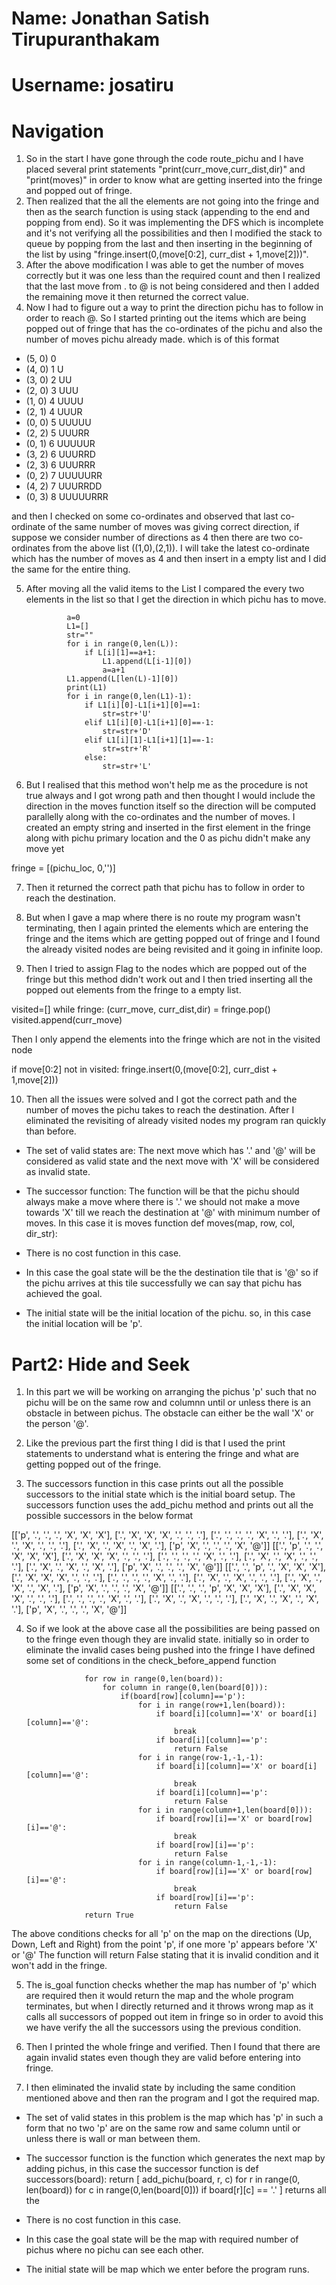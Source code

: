 # Name: Jonathan Satish Tirupuranthakam
# Username: josatiru 

# Navigation

1. So in the start I have gone through the code route_pichu and I have placed several print statements "print(curr_move,curr_dist,dir)" and "print(moves)" in order to know what are getting inserted into the fringe and popped out of fringe.
2. Then realized that the all the elements are not going into the fringe and then as the search function is using stack (appending to the end and popping from end). So it was implementing the DFS which is incomplete and it's not verifying all the possibilities and then I modified the stack to queue by popping from the last and then inserting in the beginning of the list by using "fringe.insert(0,(move[0:2], curr_dist + 1,move[2]))".
3. After the above modification I was able to get the number of moves correctly but it was one less than the required count and then I realized that the last move from . to @ is not being considered and then I added the remaining move it then returned the correct value.
4. Now I had to figure out a way to print the direction pichu has to follow in order to reach @. So I started printing out the items which are being popped out of fringe that has the co-ordinates of the pichu and also the number of moves pichu already made. which is of this format
- (5, 0) 0
- (4, 0) 1 U
- (3, 0) 2 UU
- (2, 0) 3 UUU
- (1, 0) 4 UUUU
- (2, 1) 4 UUUR
- (0, 0) 5 UUUUU
- (2, 2) 5 UUURR
- (0, 1) 6 UUUUUR
- (3, 2) 6 UUURRD
- (2, 3) 6 UUURRR
- (0, 2) 7 UUUUURR
- (4, 2) 7 UUURRDD
- (0, 3) 8 UUUUURRR

and then I checked on some co-ordinates and observed that last co-ordinate of the same number of moves was giving correct direction, if suppose we consider number of directions as 4 then there are two co-ordinates from the above list ((1,0),(2,1)). I will take the latest co-ordinate which has the number of moves as 4 and then insert in a empty list and I did the same for the entire thing.

5. After moving all the valid items to the List I compared the every two elements in the list so that I get the direction in which pichu has to move.

                a=0
                L1=[]
                str=""
                for i in range(0,len(L)):
                    if L[i][1]==a+1:
                        L1.append(L[i-1][0])
                        a=a+1
                L1.append(L[len(L)-1][0])
                print(L1)
                for i in range(0,len(L1)-1):
                    if L1[i][0]-L1[i+1][0]==1:
                        str=str+'U'
                    elif L1[i][0]-L1[i+1][0]==-1:
                        str=str+'D'
                    elif L1[i][1]-L1[i+1][1]==-1:
                        str=str+'R'
                    else:
                        str=str+'L'

6. But I realised that this method won't help me as the procedure is not true always and I got wrong path and then thought I would include the direction in the moves function itself so the direction will be computed parallelly along with the co-ordinates and the number of moves. I created an empty string and inserted in the first element in the fringe along with pichu primary location and the 0 as pichu didn't make any move yet

fringe = [(pichu_loc, 0,'')]

7. Then it returned the correct path that pichu has to follow in order to reach the destination.

8. But when I gave a map where there is no route my program wasn't terminating, then I again printed the elements which are entering the fringe and the items which are getting popped out of fringe and I found the already visited nodes are being revisited and it going in infinite loop.

9. Then I tried to assign Flag to the nodes which are popped out of the fringe but this method didn't work out and I then tried inserting all the popped out elements from the fringe to a empty list.

visited=[]
    while fringe:
        (curr_move, curr_dist,dir) = fringe.pop()
        visited.append(curr_move)

Then I only append the elements into the fringe which are not in the visited node

if move[0:2] not in visited:
    fringe.insert(0,(move[0:2], curr_dist + 1,move[2]))

10. Then all the issues were solved and I got the correct path and the number of moves the pichu takes to reach the destination. After I eliminated the revisiting of already visited nodes my program ran quickly than before.


* The set of valid states are: The next move which has '.' and '@' will be considered as valid state and the next move with 'X' will be considered as invalid state.

* The successor function: The function will be that the pichu should always make a move where there is '.' we should not make a move towards 'X' till we reach the destination at '@' with minimum number of moves. In this case it is moves function
def moves(map, row, col, dir_str):

* There is no cost function in this case.

* In this case the goal state will be the the destination tile that is '@' so if the pichu arrives at this tile successfully we can say that pichu has achieved the goal.

* The initial state will be the initial location of the pichu. so, in this case the initial location will be 'p'.




# Part2: Hide and Seek

1. In this part we will be working on arranging the pichus 'p' such that no pichu will be on the same row and columnn until or unless there is an obstacle in between pichus. The obstacle can either be the wall 'X' or the person '@'.

2. Like the previous part the first thing I did is that I used the print statements to understand what is entering the fringe and what are getting popped out of the fringe.  

3. The successors function in this case prints out all the possible successors to the initial state which is the initial board setup. The successors function uses the add_pichu method and prints out all the possible successors in the below format

[['p', '.', '.', '.', 'X', 'X', 'X'], ['.', 'X', 'X', 'X', '.', '.', '.'], ['.', '.', '.', '.', 'X', '.', '.'], ['.', 'X', '.', 'X', '.', '.', '.'], ['.', 'X', '.', 'X', '.', 'X', '.'], ['p', 'X', '.', '.', '.', 'X', '@']]
[['.', 'p', '.', '.', 'X', 'X', 'X'], ['.', 'X', 'X', 'X', '.', '.', '.'], ['.', '.', '.', '.', 'X', '.', '.'], ['.', 'X', '.', 'X', '.', '.', '.'], ['.', 'X', '.', 'X', '.', 'X', '.'], ['p', 'X', '.', '.', '.', 'X', '@']]
[['.', '.', 'p', '.', 'X', 'X', 'X'], ['.', 'X', 'X', 'X', '.', '.', '.'], ['.', '.', '.', '.', 'X', '.', '.'], ['.', 'X', '.', 'X', '.', '.', '.'], ['.', 'X', '.', 'X', '.', 'X', '.'], ['p', 'X', '.', '.', '.', 'X', '@']]
[['.', '.', '.', 'p', 'X', 'X', 'X'], ['.', 'X', 'X', 'X', '.', '.', '.'], ['.', '.', '.', '.', 'X', '.', '.'], ['.', 'X', '.', 'X', '.', '.', '.'], ['.', 'X', '.', 'X', '.', 'X', '.'], ['p', 'X', '.', '.', '.', 'X', '@']]

4. So if we look at the above case all the possibilities are being passed on to the fringe even though they are invalid state. initially so in order to eliminate the invalid cases being pushed into the fringe I have defined some set of conditions in the check_before_append function

                    for row in range(0,len(board)):
                        for column in range(0,len(board[0])):
                            if(board[row][column]=='p'):
                                for i in range(row+1,len(board)):
                                    if board[i][column]=='X' or board[i][column]=='@':
                                        break
                                    if board[i][column]=='p':
                                        return False
                                for i in range(row-1,-1,-1):
                                    if board[i][column]=='X' or board[i][column]=='@':
                                        break
                                    if board[i][column]=='p':
                                        return False
                                for i in range(column+1,len(board[0])):
                                    if board[row][i]=='X' or board[row][i]=='@':
                                        break
                                    if board[row][i]=='p':
                                        return False
                                for i in range(column-1,-1,-1):
                                    if board[row][i]=='X' or board[row][i]=='@':
                                        break
                                    if board[row][i]=='p':
                                        return False
                    return True

The above conditions checks for all 'p' on the map on the directions (Up, Down, Left and Right) from the point 'p', if one more 'p' appears before 'X' or '@' The function will return False stating that it is invalid condition and it won't add in the fringe.

5. The is_goal function checks whether the map has number of 'p' which are required then it would return the map and the whole program terminates, but when I directly returned and it throws wrong map as it calls all successors of popped out item in fringe so in order to avoid this we have verify the all the successors using the previous condition.

6. Then I printed the whole fringe and verified. Then I found that there are again invalid states even though they are valid before entering into fringe.

7. I then eliminated the invalid state by including the same condition mentioned above and then ran the program and I got the required map.


* The set of valid states in this problem is the map which has 'p' in such a form that no two 'p' are on the same row and same column until or unless there is wall or man between them.

* The successor function is the function which generates the next map by adding pichus, in this case the successor function is
def successors(board):
    return [ add_pichu(board, r, c) for r in range(0, len(board)) for c in range(0,len(board[0])) if board[r][c] == '.' ] returns all the

* There is no cost function in this case.

* In this case the goal state will be the map with required number of pichus where no pichu can see each other.

* The initial state will be map which we enter before the program runs.
